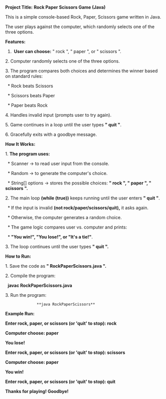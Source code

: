 **Project Title:** **Rock  Paper Scissors Game (Java)**



This is a simple console-based Rock, Paper, Scissors game written in Java.  

The user plays against the computer, which randomly selects one of the three options.



**Features:**



1. &nbsp;**User can choose:** " rock ", " paper ", or " scissors ".

2\.  Computer randomly selects one of the three options.

3\.  The program compares both choices and determines the winner based on standard rules:

&nbsp;            \* Rock beats Scissors

&nbsp;            \* Scissors beats Paper

&nbsp;            \* Paper beats Rock

4\.  Handles invalid input (prompts user to try again).

5\.  Game continues in a loop until the user types **" quit "**.

6\.  Gracefully exits with a goodbye message.



**How It Works:**



1\. **The program uses:**

&nbsp;  \* Scanner → to read user input from the console.

&nbsp;  \* Random → to generate the computer's choice.

&nbsp;  \* String\[] options → stores the possible choices: **" rock ", " paper ", " scissors ".**



2\. The main loop **(while (true))** keeps running until the user enters **" quit "**.

&nbsp;  \* If the input is invalid **(not rock/paper/scissors/quit),** it asks again.

&nbsp;  \* Otherwise, the computer generates a random choice.

&nbsp;  \* The game logic compares user vs. computer and prints:

&nbsp;  \* **"You win!", "You lose!", or "It's a tie!"**.



3\. The loop continues until the user types **" quit ".**



**How to Run:**



1\. Save the code as **" RockPaperScissors.java ".**

2\. Compile the program:

&nbsp;                    **javac RockPaperScissors.java**

3\. Run the program:

                  **java RockPaperScissors**



**Example Run:**



**Enter rock, paper, or scissors (or 'quit' to stop): rock**

**Computer choose: paper**

**You lose!**



**Enter rock, paper, or scissors (or 'quit' to stop): scissors**

**Computer choose: paper**

**You win!**



**Enter rock, paper, or scissors (or 'quit' to stop): quit**

**Thanks for playing! Goodbye!**



